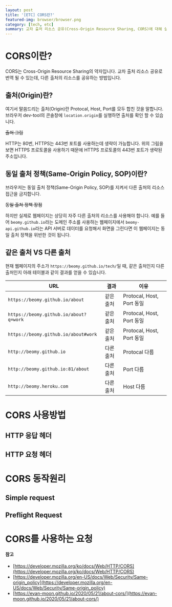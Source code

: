 ```yaml
---
layout: post
title: '[ETC] CORS란?'
featured-img: browser/browser.png
category: [tech, etc]
summary: 교차 출처 리소스 공유(Cross-Origin Resource Sharing, CORS)에 대해 살펴보도록 하겠습니다.
---
```


# CORS이란?
CORS는 Cross-Origin Resource Sharing의 약자입니다. 교차 출처 리소스 공유로 번역 될 수 있는데, 다른 출처의 리소스를 공유하는 방법입니다.

## 출처(Origin)란?
여기서 말씀드리는 출처(Origin)란 Protocal, Host, Port를 모두 합친 것을 말합니다. 브라우저 dev-tool의 콘솔창에 `location.origin`를 실행하면 출처를 확인 할 수 있습니다.

~~출처 그림~~

HTTP는 80번, HTTPS는 443번 포트를 사용하는데 생략이 가능합니다. 위의 그림을 보면 HTTPS 프로토콜을 사용하기 때문에 HTTPS 프로토콜의 443번 포트가 생략된 주소입니다.

## 동일 출처 정책(Same-Origin Policy, SOP)이란?
브라우저는 동일 출처 정책(Same-Origin Policy, SOP)를 지켜서 다른 출처의 리소스 접근을 금지합니다.

~~동일 출처 정책 장점~~

하지만 실제로 웹페이지는 상당히 자주 다른 출처의 리소스를 사용해야 합니다. 예를 들어 `beomy.github.io`라는 도메인 주소를 사용하는 웹페이지에서 `beomy-api.github.io`라는 API 서버로 데이터를 요청해서 화면을 그린다면 이 웹페이지는 동일 출처 정책을 위반한 것이 됩니다.

## 같은 출처 VS 다른 출처
현재 웹페이지의 주소가 `https://beomy.github.io/tech/`일 때, 같은 출처인지 다른 출처인지 아래 테이블과 같이 결과를 얻을 수 있습니다.

|URL|결과|이유|
|-----------------------------------|---------|-------------------------|
|`https://beomy.github.io/about`|같은 출처|Protocal, Host, Port 동일|
|`https://beomy.github.io/about?q=work`|같은 출처|Protocal, Host, Port 동일|
|`https://beomy.github.io/about#work`|같은 출처|Protocal, Host, Port 동일|
|`http://beomy.github.io`|다른 출처|Protocal 다름|
|`http://beomy.github.io:81/about`|다른 출처|Port 다름|
|`http://beomy.heroku.com`|다른 출처|Host 다름|

# CORS 사용방법

## HTTP 응답 헤더

## HTTP 요청 헤더

# CORS 동작원리

## Simple request

## Preflight Request

# CORS를 사용하는 요청

#### 참고
- [https://developer.mozilla.org/ko/docs/Web/HTTP/CORS](https://developer.mozilla.org/ko/docs/Web/HTTP/CORS)
- [https://developer.mozilla.org/en-US/docs/Web/Security/Same-origin_policy](https://developer.mozilla.org/en-US/docs/Web/Security/Same-origin_policy)
- [https://evan-moon.github.io/2020/05/21/about-cors/](https://evan-moon.github.io/2020/05/21/about-cors/)
